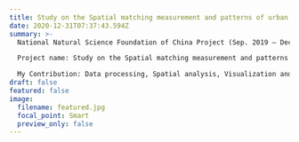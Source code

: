```yaml
---
title: Study on the Spatial matching measurement and patterns of urban elements
date: 2020-12-31T07:37:43.594Z
summary: >-
  National Natural Science Foundation of China Project (Sep. 2019 – Dec. 2020)

  Project name: Study on the Spatial matching measurement and patterns of urban elements. (600,000 RMB)

  My Contribution: Data processing, Spatial analysis, Visualization and Report writing.
draft: false
featured: false
image:
  filename: featured.jpg
  focal_point: Smart
  preview_only: false
---
```

